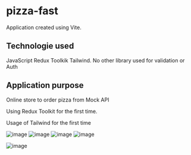 # pizza-fast

Application created using Vite.

## Technologie used
JavaScript Redux Toolkik Tailwind.
No other library used for validation or Auth

## Application purpose 

Online store to order pizza from Mock API 

Using Redux Toolkit for the first time.

Usage of Tailwind for the first time

![image](https://github.com/Heechem/pizza-fast/assets/117024247/6a3e6a01-050f-470e-9fcb-cd78a615b34b)
![image](https://github.com/Heechem/pizza-fast/assets/117024247/2b5aff64-17b6-475c-95e9-2e456d5ae966)
![image](https://github.com/Heechem/pizza-fast/assets/117024247/edcc5a58-a267-4dc5-8f2f-8583017c109f)
![image](https://github.com/Heechem/pizza-fast/assets/117024247/0ccf1111-a76a-46f9-ac79-78b7173aabcd)

![image](https://github.com/Heechem/pizza-fast/assets/117024247/a78e788d-4248-43bd-b3bd-99f5646d046c)

